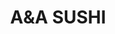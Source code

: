 ---
layout: place
title: "A&A SUSHI"
permalink: /florida/boca-raton/a-a-sushi.html
stateAbbr: FL
stateName: Florida
cityName: Boca Raton
seo:
  name: "A&A SUSHI"
  type: Restaurant
  links: http://www.aasushitogo.com/
description: "Looking for sushi in Boca Raton, Florida? Check out A&A SUSHI for a delightful Japanese dining experience. Enjoy a variety of sushi and other dishes in a wel..."
place_id: ChIJ0dUnWZob2YgRHAx-CM_ccjA
photos:
  - name: >-
      places/ChIJ0dUnWZob2YgRHAx-CM_ccjA/photos/AeeoHcIQwWqyD8lUGlYIAH9_P-XjKhodmkPRlfYRsidKT5015ep-nfjiqwCwyY6h7NqQCc1go59pw4i2FJB267j6HMP0BcP4BSbptmzxHAaM8cK9BCQc-vNIh7v9DFRv7fnNKd44gTNdDa3dm_oKaG3PJIPwI6wOmIzXt5EsdTTilo9WM7ek5HR8M-xFwtBYrJH1Wvp89X7OsLQYcYLYs4qX_bohC3WotVWS9YyoeKaxG42VRa2fsBizV99vtfVEOlGrat8QJxQgNHM1WsUgp4YOzjSFSwIZBmKZldiApFBfUC0lP5SqJxnJv0h8aNKUuKFYc10GYHNeXDO3eKmALup8zbs-qPv7xBQ36_ggXHY5X_OOGCYMtHFMKO9R4gM0k-G6k-sOApyCqvs4ervF0fAhsf0scJocfspEO1UA5fRiIrXjqQ
    widthPx: 3024
    heightPx: 3024
    authorAttributions:
      - displayName: Richard Schagrin
        uri: https://maps.google.com/maps/contrib/110531392936405444292
        photoUri: >-
          https://lh3.googleusercontent.com/a-/ALV-UjVaKcQOtkiTvwgDEac1KrjM-6M6WpjoxGRmjHToxA3xA84FbXK2=s100-p-k-no-mo
    flagContentUri: >-
      https://www.google.com/local/imagery/report/?cb_client=maps_api_places.places_api&image_key=!1e10!2sCIHM0ogKEICAgIDj8MzFHQ&hl=en-US
    googleMapsUri: >-
      https://www.google.com/maps/place//data=!3m4!1e2!3m2!1sCIHM0ogKEICAgIDj8MzFHQ!2e10!4m2!3m1!1s0x88d91b9a5927d5d1:0x3072dccf087e0c1c
  - name: >-
      places/ChIJ0dUnWZob2YgRHAx-CM_ccjA/photos/AeeoHcIBWc73Js_5GHCK0_hpI62tN3rOULPxB0tID0gLZ9ky4kxfDwVRxEA9vla72LGuK60xbdNyWnseqOoKeXO1e3nfLqksBxAn3RfFyq_tQqSjRIrlXbr1X4DSAo1SWXi-JTqNBeBs-Vhj6Cj6KAB5iZjesAWkMM_TtVUEBkS9Ctrgxe5xNQoYdQpkME03tydtJP1YKSxBsNRMcxnmA7rb2aOaqyc5Vqx14PkR5LECyTlgjm36CN6IN0lKSLbc1hWR3uyerCIjELT5t2DryDp1Z88CTJmKg8A9VX51rvmVv4A-Xw
    widthPx: 1440
    heightPx: 1080
    authorAttributions:
      - displayName: A&A SUSHI
        uri: https://maps.google.com/maps/contrib/100373676239717583243
        photoUri: >-
          https://lh3.googleusercontent.com/a/ACg8ocL0v9wZBi8-zdEaKtBRlJWQmclnZdbRnf_kUS20NYogi-thbw=s100-p-k-no-mo
    flagContentUri: >-
      https://www.google.com/local/imagery/report/?cb_client=maps_api_places.places_api&image_key=!1e10!2sAF1QipNdr15fsPB7oNJex8P5WUJL9zjUbVsSxdwoApCr&hl=en-US
    googleMapsUri: >-
      https://www.google.com/maps/place//data=!3m4!1e2!3m2!1sAF1QipNdr15fsPB7oNJex8P5WUJL9zjUbVsSxdwoApCr!2e10!4m2!3m1!1s0x88d91b9a5927d5d1:0x3072dccf087e0c1c
  - name: >-
      places/ChIJ0dUnWZob2YgRHAx-CM_ccjA/photos/AeeoHcKTtbj8czIqCOqhYBnNDfo0ULdKEC-WvsPtDvqdfHUjwL2yUlXqe9t77HX9H2-a8pg8ClYL32dFD67Us-tBRH6ATZvdFaDHJRJ2oDnH-ZkQOwZzIj6jVEYP90OC_buHw_qqhMnECAWKMlDZCo-p7125yPdzssLvXDfu1u0oMozF9-sUnwVmywjSCe-R-LBQ5Vzp2pWSR3uMkzyeDU42XA1GLRXD4FesV1y4LRFs-hNtkmpPaSlquklASNyyJ6U_wqb5rC-vg0xaONkZiEFHMicwL9kurE0nim4Y9Jt8CxXwFSY2xTjqdLqkjh2vOeQD-SdR479ceVvXiYXcEDOcc0KTDpu3ssNR2hbfMCdBL1cjTCi_-hDaMZ9S1yvGkb4bzugKmYktoppIFB0CaOZ4qkPk0KWdEbWrLxqbr-_JAINf1g
    widthPx: 4800
    heightPx: 3600
    authorAttributions:
      - displayName: Владимир Андыбура
        uri: https://maps.google.com/maps/contrib/114149869230955027841
        photoUri: >-
          https://lh3.googleusercontent.com/a-/ALV-UjV9alRAgJ6QL_213cAK5k9kB0dshQffP9MTaTLfIKtWf0E3dCvF=s100-p-k-no-mo
    flagContentUri: >-
      https://www.google.com/local/imagery/report/?cb_client=maps_api_places.places_api&image_key=!1e10!2sCIHM0ogKEICAgMDIz6fNEQ&hl=en-US
    googleMapsUri: >-
      https://www.google.com/maps/place//data=!3m4!1e2!3m2!1sCIHM0ogKEICAgMDIz6fNEQ!2e10!4m2!3m1!1s0x88d91b9a5927d5d1:0x3072dccf087e0c1c
  - name: >-
      places/ChIJ0dUnWZob2YgRHAx-CM_ccjA/photos/AeeoHcLna4Nf9nPf0F3q0sSSowUTlrWlGrxS6IH8sUJ7pDkJPf-f-UbFFGCchJLO5FKdB33BBHem4-purZeK4CtNmRV_BjVGJ3FvaH1eLvTTqnktkHtQEJPSw747pnUeplTEMSgV3pFI7nepwdM0ggx329chNS9KsCaMT1cKskQvKgnk1Ed5Yr3FWrlL6WzLGCm3ifeVIuaQubYgFaqEadly68eqezQCB6wALXtacRMRdVIEX6RTnY0X-O6JX6dGJ4hFGmRK_CV9INfn5DFBgzYlsOY6lvkmYeuzoLujeq9xHfEbbw
    widthPx: 1080
    heightPx: 1440
    authorAttributions:
      - displayName: A&A SUSHI
        uri: https://maps.google.com/maps/contrib/100373676239717583243
        photoUri: >-
          https://lh3.googleusercontent.com/a/ACg8ocL0v9wZBi8-zdEaKtBRlJWQmclnZdbRnf_kUS20NYogi-thbw=s100-p-k-no-mo
    flagContentUri: >-
      https://www.google.com/local/imagery/report/?cb_client=maps_api_places.places_api&image_key=!1e10!2sAF1QipOc2b6Doq4LuOIUZmf6RlJqR7rY-_P5prKeIBo2&hl=en-US
    googleMapsUri: >-
      https://www.google.com/maps/place//data=!3m4!1e2!3m2!1sAF1QipOc2b6Doq4LuOIUZmf6RlJqR7rY-_P5prKeIBo2!2e10!4m2!3m1!1s0x88d91b9a5927d5d1:0x3072dccf087e0c1c
  - name: >-
      places/ChIJ0dUnWZob2YgRHAx-CM_ccjA/photos/AeeoHcICKeg_UHnqRomtBuguNchv7c9i0F_QJH2bbu6gu54ceFi8MUZeqC2fCNgmV-w6lyBHTL9XWTR1yAQtxDwTmvPT0b5Jk_AlQgcNQKKqABF536tT6rP9h4FXjTrFoQ_E3r1CBsFhzttcCx50fPeDuAEx9fYb4jygubIy4TDSOnRl8nL5BGQzkzP1ukn34OJx45tF3816VtlW-pqrTY1qYL7Xr0A22NOG5_mgNFiinKNpBl3B-S1_n3KO5sUpT3DSoC9dtx_Kuo3fSkUb0gf8-P5je5EnBKBlAdVcZr9lEwro1DGISFnrCQs3fL4trIxPc0063xguBdhkWGmj8JuMVtaA1Im9GXjPuoOIpGaPqximWEBXLK98kHrEGzFMze4LmVoM8P7cLnF1lDpz9xVaGKSNrXTr5v2QlUt7kanS_gguHQ
    widthPx: 4032
    heightPx: 3024
    authorAttributions:
      - displayName: Fabiana Lazzarote
        uri: https://maps.google.com/maps/contrib/105137021261409142325
        photoUri: >-
          https://lh3.googleusercontent.com/a-/ALV-UjW_-GzEBOMDyhq174pSZzgaoKdkaUjOCdEDFIEF6VZfusb0bvJ_hg=s100-p-k-no-mo
    flagContentUri: >-
      https://www.google.com/local/imagery/report/?cb_client=maps_api_places.places_api&image_key=!1e10!2sCIHM0ogKEICAgIDTmZTfEg&hl=en-US
    googleMapsUri: >-
      https://www.google.com/maps/place//data=!3m4!1e2!3m2!1sCIHM0ogKEICAgIDTmZTfEg!2e10!4m2!3m1!1s0x88d91b9a5927d5d1:0x3072dccf087e0c1c
  - name: >-
      places/ChIJ0dUnWZob2YgRHAx-CM_ccjA/photos/AeeoHcLVy3AgSuAnUa71WB6s-NfapflmAz9sFsphTXNDNnnPMiZngEXiXx7vWGNL7vy0B77OxmGfECip3-5VAVlLVUr-WRGTzkwE0TNxQDcdCOcLXTLH6_iPcIsaNlFpR3NBasfqSWqM1Cef44YnxvW60RIuHqQ6lpxder8_UySzQqBtIXLXyq6xdLn0LN3bDAjoxS-ZVkpZtnCS4FXnAgXxMxl3XSFUnvbRJq8GeRAEYhOCAP9OKwjGIUhzE_f-SjRowJEVD_ipz9gI2j_HGPZv57LUQLvWoD9P7Cfep4vwNstXe4pgG1WTry_OOJFBrlwkKn_ulYGFyZAFBMn5R8zT7-OuFbiT0HhIkDfKo-RE0y_mx-buorU7lWr4cjVEpv_verH33jbhzMMajyyK32OJy2QO_eqe6tKdKvFoT9d_deglxJRV
    widthPx: 3024
    heightPx: 4032
    authorAttributions:
      - displayName: Amber Gosney
        uri: https://maps.google.com/maps/contrib/101064131870309776890
        photoUri: >-
          https://lh3.googleusercontent.com/a-/ALV-UjWPKGp-PlMlCToChm5KtyOAPBPI0hR0w8FbLtNvB0GjQzLi1KtU=s100-p-k-no-mo
    flagContentUri: >-
      https://www.google.com/local/imagery/report/?cb_client=maps_api_places.places_api&image_key=!1e10!2sCIHM0ogKEICAgID3rbPujQE&hl=en-US
    googleMapsUri: >-
      https://www.google.com/maps/place//data=!3m4!1e2!3m2!1sCIHM0ogKEICAgID3rbPujQE!2e10!4m2!3m1!1s0x88d91b9a5927d5d1:0x3072dccf087e0c1c
  - name: >-
      places/ChIJ0dUnWZob2YgRHAx-CM_ccjA/photos/AeeoHcKz9ON3d_aD0CeoL1z9jFFf18sFoQsjUHyM_loSvU8UC9HdkC7yhvhkBT1TBPgDPqbPvLt8TqM5xp5IRd7Xf3MGRaR4paLhOnJO5FTFq7Z8N7z4u3hSdtiEZ3bm8gCjrY9Qf5HxLfrePyB3os6uGYayZKFR5ZTNViwg7iSmQIdyvivsdOqfJYArzVsgU34b_-GEVBpOMxD7RApeU6qYulNDK-9p7IXPnHw61aXMtZmMKY4WNPjArKZJEFehPdtZIYYMOwRkkb--2fh_mq1rFRvzQH1wc0Oivq_PsuP34LQd7U_MDdKs6Gg8i74NcDnOjM756cBxuUnYJzbWenwhpIuM0CNhcjmJdGrhs8MgpK0vJM8jjc7iYD8TNLbIwixKRve40rvG0_aSdW1QXpq8vAy4dI_WPnMClFlfkuhb5YwMOZO8
    widthPx: 1440
    heightPx: 1080
    authorAttributions:
      - displayName: Zile Deng
        uri: https://maps.google.com/maps/contrib/117317442638810223707
        photoUri: >-
          https://lh3.googleusercontent.com/a/ACg8ocIS3M3SdC_9jREdnMoW2tSnT2g8T2b20tDPEwnPVtGW1j1DTw=s100-p-k-no-mo
    flagContentUri: >-
      https://www.google.com/local/imagery/report/?cb_client=maps_api_places.places_api&image_key=!1e10!2sCIHM0ogKEICAgICqhJTWsgE&hl=en-US
    googleMapsUri: >-
      https://www.google.com/maps/place//data=!3m4!1e2!3m2!1sCIHM0ogKEICAgICqhJTWsgE!2e10!4m2!3m1!1s0x88d91b9a5927d5d1:0x3072dccf087e0c1c
  - name: >-
      places/ChIJ0dUnWZob2YgRHAx-CM_ccjA/photos/AeeoHcIOTu6dx5_UPHPQ-Q-kZe0oYwd1PFpF7pZ9QGhqd_3qbcdkdjSmYxAWcoL4nPqWj9FDFfVTix00xQWgiwVJ6YvJhe1Jph1pwjuIFdkWFhnaprB8ZKgq4u_jjwlx81m82mshC6J7ldyFbvoPIVDTsff5VJ7REuMiw9Ohn0vKvpDQo7RL_3kgn-vLvrbPnSbwkGa3pk5t5Fp4YNdVoBARJtb23ZFWBQ_04rgm6e_PLuauJoFRziOtUTawYKZppWuj3xykYkVYCAohXmZO_J4dgepmbl2c3clsM5D8DrPf6_V0FJSH4W3s82RfuA3Zna-icvZY6c3XE2zinW9MoV1gAdbt--qsbrRJ8O8dvaoTbZT_Y-DGqmYM3O_5ILPR-r4akOVClxxp_cbNz4a09ok1s886TGYq_DjhEJg4FZaLwSi_tyWJ
    widthPx: 3024
    heightPx: 4032
    authorAttributions:
      - displayName: Fernando Perez
        uri: https://maps.google.com/maps/contrib/117758418054692422092
        photoUri: >-
          https://lh3.googleusercontent.com/a/ACg8ocK9HJFFMAGu9sZORtwZ1-3jzDfn7WQj6WJcih8j3m8T7BWfNA=s100-p-k-no-mo
    flagContentUri: >-
      https://www.google.com/local/imagery/report/?cb_client=maps_api_places.places_api&image_key=!1e10!2sCIHM0ogKEICAgIDrmODNjgE&hl=en-US
    googleMapsUri: >-
      https://www.google.com/maps/place//data=!3m4!1e2!3m2!1sCIHM0ogKEICAgIDrmODNjgE!2e10!4m2!3m1!1s0x88d91b9a5927d5d1:0x3072dccf087e0c1c
  - name: >-
      places/ChIJ0dUnWZob2YgRHAx-CM_ccjA/photos/AeeoHcLACkGtco7fr1PRZ9sqBtIOxkvlOlskN9L6gcc8Qewp8K6ZYe3JVzebXCYJX5-yq2zotmxtUBqee4crUqJVWeewvd1qqkoiVbzVgBW67lAoQ4-SCXY9fOUJl4BtgPCBdbCjbkgckqBLN5xqoO4IudXj0A5HCTMUXy0yR1xIt23KilSeddR8xDNfcBbrRCOyyZPrOZpXpjhb9jRKlmgco1JZbADsF-LkFkAi4LGuaW1CIpCML5k2iLWfAwUKqg4h-gS1Gvvk8DccdVtN2fat8Texr6kbE1KsIdRfNCpRfQOWen_hVW1E5d8og4lRct16CMQXTRnpL-KmhLAHD7dp0JUO9lOa2layByTpOqIinCl1O77HUpNsCcen2VAnl4yTwXPcofVq16Rjk5Oo_gQ_pZIU63IH-zB6p-pF96AWkCZ_kw
    widthPx: 4032
    heightPx: 3024
    authorAttributions:
      - displayName: Cecilia K Chen
        uri: https://maps.google.com/maps/contrib/117587980531838875902
        photoUri: >-
          https://lh3.googleusercontent.com/a-/ALV-UjX3iz9VPKHOWtjKcBhH5Tc760vwrkxDLYXkq2d-noH5C8hIU19P=s100-p-k-no-mo
    flagContentUri: >-
      https://www.google.com/local/imagery/report/?cb_client=maps_api_places.places_api&image_key=!1e10!2sCIHM0ogKEICAgICyzZaXPg&hl=en-US
    googleMapsUri: >-
      https://www.google.com/maps/place//data=!3m4!1e2!3m2!1sCIHM0ogKEICAgICyzZaXPg!2e10!4m2!3m1!1s0x88d91b9a5927d5d1:0x3072dccf087e0c1c
  - name: >-
      places/ChIJ0dUnWZob2YgRHAx-CM_ccjA/photos/AeeoHcJkBcKhX1JM7qHAmwt5yd5Fh14NoTOoYFGWrJT5_zcfg5L4h8Gw-RXGwqOdeO79bcd9NWZAQZSd89IIzNY2KIKkmnEhWqmRwMIYFdH1xAfSlMeubIdEn41okYc0gjRTbZrLEFqfm58o675vonRijTZ6M5krvQv8y8nISiOjPF3JuXIdxh2lH6AbSDS8asfkWKeeDULEwF2aHSjtlMt-l01VCkF-Jy7mNYt9_zPEBV8vjVK0bn7PfJALb2GGvNuIaDV-2waKiKnEBZDxnal6u_XY4ajHCaVhe-MdE6CDhAI9hKufEEjadniJoAQPGF_vMaaUJYVwp-Hn1qWjAahOMfdKc_0pgZL6Z5T5QibZFtTyA_NzWRRJaJQntVJHGL0XHzph4hj1nE3JmoZXRbg1wzpEiSKwsxS_3LEMcUA9PLr1cg
    widthPx: 3024
    heightPx: 4032
    authorAttributions:
      - displayName: Jordan Harriott
        uri: https://maps.google.com/maps/contrib/100762340129156323522
        photoUri: >-
          https://lh3.googleusercontent.com/a-/ALV-UjX-zhN_mWHSpsRoMrRvYGqXO-rwnzX3Dpl2QG3gZABsifZHU1YI=s100-p-k-no-mo
    flagContentUri: >-
      https://www.google.com/local/imagery/report/?cb_client=maps_api_places.places_api&image_key=!1e10!2sCIHM0ogKEICAgID7nt3-FQ&hl=en-US
    googleMapsUri: >-
      https://www.google.com/maps/place//data=!3m4!1e2!3m2!1sCIHM0ogKEICAgID7nt3-FQ!2e10!4m2!3m1!1s0x88d91b9a5927d5d1:0x3072dccf087e0c1c
address: 22749 State Road 7 S, A, Boca Raton, FL 33428, USA
street: 22749 State Road 7 S, A
city: Boca Raton
state: FL
zip: '33428'
country: USA
neighborhood: null
latitude: '26.337998'
longitude: '-80.203880'
accessibility_options:
  wheelchairAccessibleParking: true
  wheelchairAccessibleEntrance: true
  wheelchairAccessibleRestroom: true
business_status: OPERATIONAL
name: A&A SUSHI
google_maps_links:
  directionsUri: >-
    https://www.google.com/maps/dir//''/data=!4m7!4m6!1m1!4e2!1m2!1m1!1s0x88d91b9a5927d5d1:0x3072dccf087e0c1c!3e0
  placeUri: https://maps.google.com/?cid=3491095442924375068
  writeAReviewUri: >-
    https://www.google.com/maps/place//data=!4m3!3m2!1s0x88d91b9a5927d5d1:0x3072dccf087e0c1c!12e1
  reviewsUri: >-
    https://www.google.com/maps/place//data=!4m4!3m3!1s0x88d91b9a5927d5d1:0x3072dccf087e0c1c!9m1!1b1
  photosUri: >-
    https://www.google.com/maps/place//data=!4m3!3m2!1s0x88d91b9a5927d5d1:0x3072dccf087e0c1c!10e5
primary_type: Restaurant
opening_hours:
  regular: null
  current: null
secondary_opening_hours:
  regular:
    weekdayDescriptions: null
    type: null
  current:
    weekdayDescriptions: null
    type: null
phone: (561) 961-0705
price_level: PRICE_LEVEL_MODERATE
price_range: $10 &ndash; $20
rating: '4.6'
rating_count: 241
website: http://www.aasushitogo.com/
reviews: null
parking_options: null
payment_options: null
allow_dogs: null
curbside_pickup: null
delivery: null
dine_in: null
good_for_children: null
good_for_groups: null
good_for_sports: null
live_music: null
menu_for_children: null
outdoor_seating: null
reservable: null
restroom: null
serves_beer: null
serves_breakfast: null
serves_brunch: null
serves_cocktails: null
serves_coffee: null
serves_dinner: null
serves_dessert: null
serves_lunch: null
serves_vegetarian_food: null
serves_wine: null
takeout: null
summary: null

---